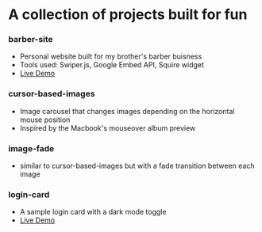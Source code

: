 # A collection of projects built for fun 

### barber-site
* Personal website built for my brother's barber buisness
* Tools used: Swiper.js, Google Embed API, Squire widget
* [Live Demo](https://chinoblends.com/)

### cursor-based-images
* Image carousel that changes images depending on the horizontal mouse position
* Inspired by the Macbook's mouseover album preview 

### image-fade
* similar to cursor-based-images but with a fade transition between each image

### login-card
* A sample login card with a dark mode toggle
* [Live Demo](https://login-card-ba8c3.web.app/)
